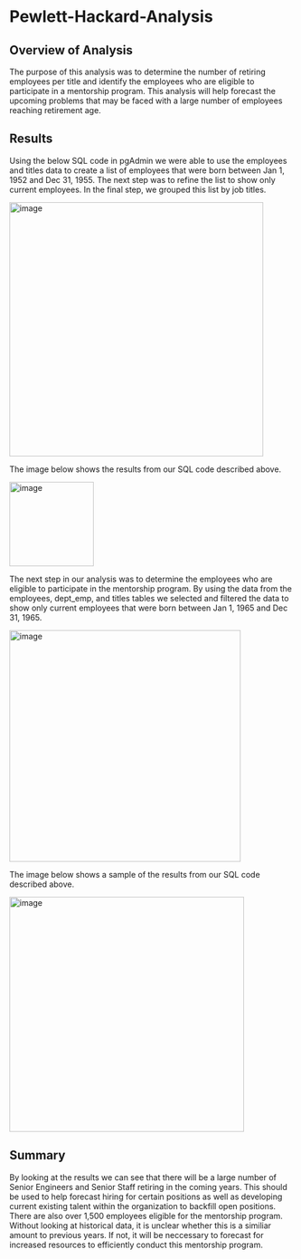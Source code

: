 # Pewlett-Hackard-Analysis

## Overview of Analysis
The purpose of this analysis was to determine the number of retiring employees per title and identify the employees who are eligible to participate in a mentorship program. This analysis will help forecast the upcoming problems that may be faced with a large number of employees reaching retirement age. 

## Results
Using the below SQL code in pgAdmin we were able to use the employees and titles data to create a list of employees that were born between Jan 1, 1952 and Dec 31, 1955. The next step was to refine the list to show only current employees. In the final step, we grouped this list by job titles. 

<img width="449" alt="image" src="https://user-images.githubusercontent.com/96085210/155042230-34cdd6b5-bd66-4308-856c-3e7a119cf641.png">

The image below shows the results from our SQL code described above. 

<img width="149" alt="image" src="https://user-images.githubusercontent.com/96085210/155042472-52052d06-dfe3-43c2-be38-105309b7713e.png">

The next step in our analysis was to determine the employees who are eligible to participate in the mentorship program. By using the data from the employees, dept_emp, and titles tables we selected and filtered the data to show only current employees that were born between Jan 1, 1965 and Dec 31, 1965. 

<img width="409" alt="image" src="https://user-images.githubusercontent.com/96085210/155042581-c01f8566-a99d-4217-908f-b657f7e0bfe6.png">

The image below shows a sample of the results from our SQL code described above.

<img width="415" alt="image" src="https://user-images.githubusercontent.com/96085210/155042753-9c19d1d9-1204-49a2-a7c2-585ee09eca3e.png">


## Summary

By looking at the results we can see that there will be a large number of Senior Engineers and Senior Staff retiring in the coming years. This should be used to help forecast hiring for certain positions as well as developing current existing talent within the organization to backfill open positions. There are also over 1,500 employees eligible for the mentorship program. Without looking at historical data, it is unclear whether this is a similiar amount to previous years. If not, it will be neccessary to forecast for increased resources to efficiently conduct this mentorship program. 
